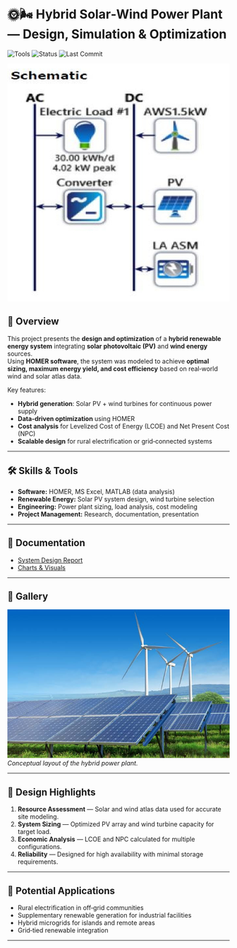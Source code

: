 # 🌞🌬️ Hybrid Solar‑Wind Power Plant — Design, Simulation & Optimization

![Tools](https://img.shields.io/badge/Tools-HOMER%20%7C%20Solar%20PV%20%7C%20Wind%20Turbine%20Design-orange)
![Status](https://img.shields.io/badge/Status-Completed-brightgreen)
![Last Commit](https://img.shields.io/github/last-commit/yourusername/hybrid-solar-wind-power-plant)

![Hybrid Power Plant](images/hybrid_pp.jpg)

## 📖 Overview
This project presents the **design and optimization** of a **hybrid renewable energy system** integrating **solar photovoltaic (PV)** and **wind energy** sources.  
Using **HOMER software**, the system was modeled to achieve **optimal sizing, maximum energy yield, and cost efficiency** based on real‑world wind and solar atlas data.

Key features:
- **Hybrid generation**: Solar PV + wind turbines for continuous power supply
- **Data‑driven optimization** using HOMER
- **Cost analysis** for Levelized Cost of Energy (LCOE) and Net Present Cost (NPC)
- **Scalable design** for rural electrification or grid‑connected systems

---

## 🛠 Skills & Tools
- **Software:** HOMER, MS Excel, MATLAB (data analysis)
- **Renewable Energy:** Solar PV system design, wind turbine selection
- **Engineering:** Power plant sizing, load analysis, cost modeling
- **Project Management:** Research, documentation, presentation

---

## 📄 Documentation
- [System Design Report](docs/hybrid_pp.pdf)
- [Charts & Visuals](images/hybrid_power_plant_gallery/)

---

## 📸 Gallery
![Hybrid Power Plant](images/hybrid__pp_2.jpeg)  
*Conceptual layout of the hybrid power plant.*

---

## 🔬 Design Highlights
1. **Resource Assessment** — Solar and wind atlas data used for accurate site modeling.
2. **System Sizing** — Optimized PV array and wind turbine capacity for target load.
3. **Economic Analysis** — LCOE and NPC calculated for multiple configurations.
4. **Reliability** — Designed for high availability with minimal storage requirements.

---

## 🚀 Potential Applications
- Rural electrification in off‑grid communities
- Supplementary renewable generation for industrial facilities
- Hybrid microgrids for islands and remote areas
- Grid‑tied renewable integration

---


